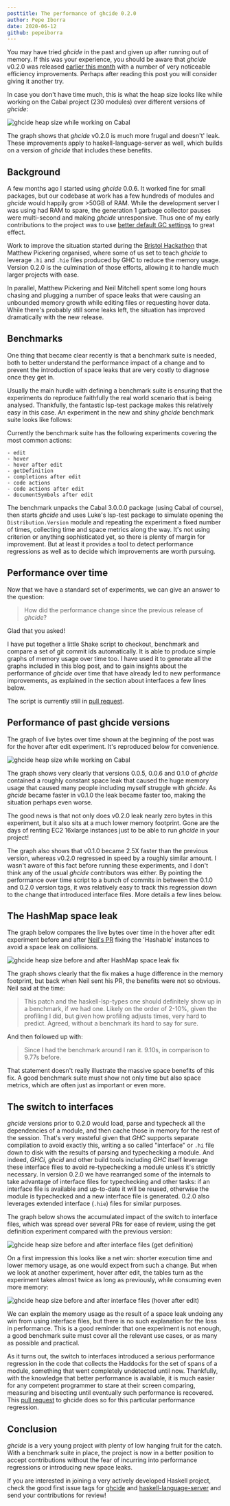 ```yaml
---
posttitle: The performance of ghcide 0.2.0
author: Pepe Iborra
date: 2020-06-12
github: pepeiborra
---
```


You may have tried *ghcide* in the past and given up after running out of memory.
If this was your experience, you should be aware that *ghcide* v0.2.0 was released
[earlier this month][1] with a number of very noticeable efficiency improvements.
Perhaps after reading this post you will consider giving it another try.

In case you don't have time much, this is what the heap size looks like while
working on the Cabal project (230 modules) over different versions of *ghcide*:

![ghcide heap size while working on Cabal][4]

The graph shows that *ghcide* v0.2.0 is much more frugal and doesn't' leak. These improvements apply to haskell-language-server as well, which builds on a version of *ghcide* that includes these benefits.

## Background

A few months ago I started using *ghcide* 0.0.6.
It worked fine for small packages, but our codebase at work has a few
hundreds of modules and *ghcide* would happily grow >50GB of RAM. While the
development server I was using had RAM to spare, the generation 1 garbage collector pauses were multi-second and
making *ghcide* unresponsive. Thus one of my early contributions to the project
was to use [better default GC settings][5] to great effect.

Work to improve the situation started during the [Bristol Hackathon][6] that
Matthew Pickering organised, where some of us set to teach *ghcide* to leverage `.hi` and `.hie` files produced by GHC to reduce the memory usage. Version 0.2.0 is the culmination of those efforts, allowing it to handle much larger projects with ease.

In parallel, Matthew Pickering and Neil Mitchell spent some long hours chasing
and plugging a number of space leaks that were causing an unbounded memory
growth while editing files or requesting hover data. While there's probably still
some leaks left, the situation has improved dramatically with the new release.

## Benchmarks

One thing that became clear recently is that a benchmark suite is needed,
both to better understand the performance impact of a change and to prevent the
introduction of space leaks that are very costly to diagnose once they get in.

Usually the main hurdle with defining a benchmark suite is ensuring that the experiments do
reproduce faithfully the real world scenario that is being analysed.
Thankfully, the fantastic lsp-test package makes this relatively easy in this case.
An experiment in the new and shiny *ghcide* benchmark suite looks like follows:

<p>
<script src="https://gist-it.appspot.com/http://github.com/pepeiborra/ghcide/blob/144837aa90b75f8dab5a8e639369b5ca1fba6e66/bench/Main.hs?slice=103:106"></script>
</p>

Currently the benchmark suite has the following experiments covering the most common actions:

    - edit
    - hover
    - hover after edit
    - getDefinition
    - completions after edit
    - code actions
    - code actions after edit
    - documentSymbols after edit

The benchmark unpacks the Cabal 3.0.0.0 package (using Cabal of course), then
starts *ghcide* and uses Luke's lsp-test package to simulate opening
the `Distribution.Version` module and repeating the experiment a fixed number of times,
collecting time and space metrics along the way. It's not using criterion or anything
sophisticated yet, so there is plenty of margin for improvement. But at least it provides
a tool to detect performance regressions as well as to decide which improvements are
worth pursuing.

## Performance over time

Now that we have a standard set of experiments, we can give an answer to the question:

> How did the performance change since the previous release of *ghcide*?

Glad that you asked!

I have put together a little Shake script to checkout, benchmark and compare a set of git
commit ids automatically. It is able to produce simple graphs of memory usage over time too.
I have used it to generate all the graphs included in this blog post, and to gain insights
about the performance of *ghcide* over time that have already led to new performance improvements,
as explained in the section about interfaces a few lines below.

The script is currently still in [pull request][PR-histBench].

## Performance of past ghcide versions

The graph of live bytes over time shown at the beginning of the post was for the hover after edit
experiment. It's reproduced below for convenience.

![ghcide heap size while working on Cabal][4]

The graph shows very clearly that versions 0.0.5, 0.0.6 and 0.1.0 of *ghcide*
contained a roughly constant space leak that caused the huge memory usage
that caused many people including myself struggle with *ghcide*. As *ghcide* became
faster in v0.1.0 the leak became faster too, making the situation perhaps even worse.

The good news is that not only does v0.2.0 leak nearly zero bytes in this experiment, but
it also sits at a much lower memory footprint. Gone are the days of renting
EC2 16xlarge instances just to be able to run *ghcide* in your project!

The graph also shows that v0.1.0 became 2.5X faster than the previous version,
whereas v0.2.0 regressed in speed by a roughly similar amount.
I wasn't aware of this fact before running these experiments,
and I don't think any of the usual *ghcide* contributors was either.
By pointing the performance over time script to a bunch of commits in between the 0.1.0 and
0.2.0 version tags, it was relatively easy to track this regression down to the change that
introduced interface files. More details a few lines below.

## The HashMap space leak

The graph below compares the live bytes over time in the hover after edit experiment
before and after [Neil's PR][7] fixing the 'Hashable' instances to avoid a space leak on collisions.

![ghcide heap size before and after HashMap space leak fix][8]

The graph shows clearly that the fix makes a huge difference in the memory footprint, but back
when Neil sent his PR, the benefits were not so obvious. Neil said at the time:

> This patch and the haskell-lsp-types one should definitely show up in a benchmark, if we had one. Likely on the order of 2-10%, given the profiling I did, but given how profiling adjusts times, very hard to predict. Agreed, without a benchmark its hard to say for sure.

And then followed up with:

> Since I had the benchmark around I ran it. 9.10s, in comparison to 9.77s before.

That statement doesn't really illustrate the massive space benefits of this fix. A good benchmark suite
must show not only time but also space metrics, which are often just as important or even more.

## The switch to interfaces

*ghcide* versions prior to 0.2.0 would load, parse and typecheck all the dependencies of a module, and
then cache those in memory for the rest of the session. That's very wasteful given that *GHC* supports
separate compilation to avoid exactly this, writing a so called "interface" or `.hi` file down to disk with
the results of parsing and typechecking a module. And indeed, *GHCi*, *ghcid* and other build tools
including *GHC* itself leverage these interface files to avoid re-typechecking a module unless it's
strictly necessary. In version 0.2.0 we have rearranged some of the internals to take advantage
of interface files for typechecking and other tasks: if an interface file is available and up-to-date
it will be reused, otherwise the module is typechecked and a new interface file is generated.
0.2.0 also leverages extended interface (`.hie`) files for similar purposes.

The graph below shows the accumulated impact of the switch to interface files, which
was spread over several PRs for ease of review, using the get definition experiment
compared with the previous version:

![ghcide heap size before and after interface files (get definition)][9]

On a first impression this looks like a net win: shorter execution time and lower memory usage,
as one would expect from such a change. But when we look at another experiment, hover after edit,
the tables turn as the experiment takes almost twice as long as previously, while consuming
even more memory:

![ghcide heap size before and after interface files (hover after edit)][10]

We can explain the memory usage as the result of a space leak undoing any win from using interface files,
but there is no such explanation for the loss in performance.
This is a good reminder that one experiment is not enough, a good benchmark suite
must cover all the relevant use cases, or as many as possible and practical.

As it turns out, the switch to interfaces introduced a
serious performance regression in the code that collects the Haddocks for the set of spans
of a module, something that went completely undetected until now. Thankfully,
with the knowledge that better performance is available, it is much easier for any competent
programmer to stare at their screen comparing, measuring and bisecting until eventually
such performance is recovered. This [pull request][PR-ghc-module] to ghcide
does so for this particular performance regression.

## Conclusion

*ghcide* is a very young project with plenty of low
hanging fruit for the catch. With a benchmark suite in place, the
project is now in a better position to accept contributions without the
fear of incurring into performance regressions or introducing new space leaks.

If you are interested in joining a very actively developed Haskell project,
check the good first issue tags for [ghcide][11] and [haskell-language-server][12]
and send your contributions for review!

[1]: https://twitter.com/cocreature/status/1267837792064876545?s=20
[2]: https://github.com/pepeiborra/ghcide/blob/more-benchmark/bench/Hist/Main.hs
[3]: https://neilmitchell.blogspot.com/2020/05/fixing-space-leaks-in-ghcide.html
[4]: /ide/images/hoverAfterEdit-majorVersions.svg
[5]: https://github.com/digital-asset/ghcide/pull/329
[6]: https://mpickering.github.io/bristol2020.html
[7]: https://github.com/digital-asset/ghcide/pull/588
[8]: /ide/images/hoverAfterEdit-hashablePR.svg
[9]: https://raw.githubusercontent.com/pepeiborra/ghcide/bench-hist-dump/bench-hist/interface_files/getDefinition.diff.svg
[10]: https://raw.githubusercontent.com/pepeiborra/ghcide/bench-hist-dump/bench-hist/interface_files/hover_after_edit.diff.svg
[11]: https://github.com/digital-asset/ghcide/issues?q=is%3Aissue+is%3Aopen+label%3A%22good+first+issue%22
[12]: https://github.com/haskell/haskell-language-server/issues?q=is%3Aissue+is%3Aopen+label%3A%22good+first+issue%22
[PR-histBench]: https://github.com/digital-asset/ghcide/pull/629
[PR-ghc-module]: https://github.com/digital-asset/ghcide/pull/630
